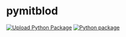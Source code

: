 # pymitblod
[![Upload Python Package](https://github.com/slimcdk/pymitblod/actions/workflows/python-publish.yml/badge.svg)](https://github.com/slimcdk/pymitblod/actions/workflows/python-publish.yml)
[![Python package](https://github.com/slimcdk/pymitblod/actions/workflows/python-package.yml/badge.svg)](https://github.com/slimcdk/pymitblod/actions/workflows/python-package.yml)